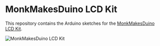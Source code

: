 # MonkMakesDuino LCD Kit

This repository contains the Arduino sketches for the [MonkMakesDuino LCD Kit](https://monkmakes.com/mmd_lcd). 

![MonkMakesDuino LCD Kit](https://www.monkmakes.com/wp-content/uploads/2017/07/box_open_unbagged-web-1024x731.jpg)
